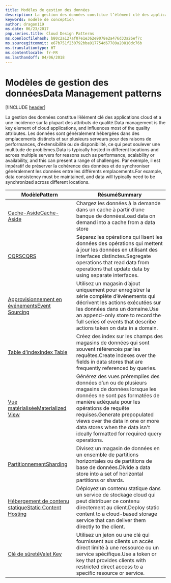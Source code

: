 ```yaml
---
title: Modèles de gestion des données
description: La gestion des données constitue l’élément clé des applications cloud et a une incidence sur la plupart des attributs de qualité. Les données sont généralement hébergées dans des emplacements distincts et sur plusieurs serveurs pour des raisons de performances, d’extensibilité ou de disponibilité, ce qui peut soulever une multitude de problèmes. Par exemple, il est impératif de préserver la cohérence des données et de synchroniser généralement les données entre les différents emplacements.
keywords: modèle de conception
author: dragon119
ms.date: 06/23/2017
pnp.series.title: Cloud Design Patterns
ms.openlocfilehash: b80c2a127af07e1e362e9078e2a476d33a26ef7c
ms.sourcegitcommit: e67b751f230792bba917754d67789a20810dc76b
ms.translationtype: HT
ms.contentlocale: fr-FR
ms.lasthandoff: 04/06/2018
---
```

# <a name="data-management-patterns"></a><span data-ttu-id="65818-106">Modèles de gestion des données</span><span class="sxs-lookup"><span data-stu-id="65818-106">Data Management patterns</span></span>

[!INCLUDE [header](../../_includes/header.md)]

<span data-ttu-id="65818-107">La gestion des données constitue l’élément clé des applications cloud et a une incidence sur la plupart des attributs de qualité.</span><span class="sxs-lookup"><span data-stu-id="65818-107">Data management is the key element of cloud applications, and influences most of the quality attributes.</span></span> <span data-ttu-id="65818-108">Les données sont généralement hébergées dans des emplacements distincts et sur plusieurs serveurs pour des raisons de performances, d’extensibilité ou de disponibilité, ce qui peut soulever une multitude de problèmes.</span><span class="sxs-lookup"><span data-stu-id="65818-108">Data is typically hosted in different locations and across multiple servers for reasons such as performance, scalability or availability, and this can present a range of challenges.</span></span> <span data-ttu-id="65818-109">Par exemple, il est impératif de préserver la cohérence des données et de synchroniser généralement les données entre les différents emplacements.</span><span class="sxs-lookup"><span data-stu-id="65818-109">For example, data consistency must be maintained, and data will typically need to be synchronized across different locations.</span></span>


|                        <span data-ttu-id="65818-110">Modèle</span><span class="sxs-lookup"><span data-stu-id="65818-110">Pattern</span></span>                         |                                                                  <span data-ttu-id="65818-111">Résumé</span><span class="sxs-lookup"><span data-stu-id="65818-111">Summary</span></span>                                                                  |
|--------------------------------------------------------|-------------------------------------------------------------------------------------------------------------------------------------------|
|            [<span data-ttu-id="65818-112">Cache-Aside</span><span class="sxs-lookup"><span data-stu-id="65818-112">Cache-Aside</span></span>](../cache-aside.md)            |                                            <span data-ttu-id="65818-113">Chargez les données à la demande dans un cache à partir d’une banque de données</span><span class="sxs-lookup"><span data-stu-id="65818-113">Load data on demand into a cache from a data store</span></span>                                             |
|                   [<span data-ttu-id="65818-114">CQRS</span><span class="sxs-lookup"><span data-stu-id="65818-114">CQRS</span></span>](../cqrs.md)                   |                    <span data-ttu-id="65818-115">Séparez les opérations qui lisent les données des opérations qui mettent à jour les données en utilisant des interfaces distinctes.</span><span class="sxs-lookup"><span data-stu-id="65818-115">Segregate operations that read data from operations that update data by using separate interfaces.</span></span>                     |
|         [<span data-ttu-id="65818-116">Approvisionnement en événements</span><span class="sxs-lookup"><span data-stu-id="65818-116">Event Sourcing</span></span>](../event-sourcing.md)         |               <span data-ttu-id="65818-117">Utilisez un magasin d’ajout uniquement pour enregistrer la série complète d’événements qui décrivent les actions exécutées sur les données dans un domaine.</span><span class="sxs-lookup"><span data-stu-id="65818-117">Use an append-only store to record the full series of events that describe actions taken on data in a domain.</span></span>               |
|            [<span data-ttu-id="65818-118">Table d’index</span><span class="sxs-lookup"><span data-stu-id="65818-118">Index Table</span></span>](../index-table.md)            |                         <span data-ttu-id="65818-119">Créez des index sur les champs des magasins de données qui sont souvent référencés par les requêtes.</span><span class="sxs-lookup"><span data-stu-id="65818-119">Create indexes over the fields in data stores that are frequently referenced by queries.</span></span>                          |
|      [<span data-ttu-id="65818-120">Vue matérialisée</span><span class="sxs-lookup"><span data-stu-id="65818-120">Materialized View</span></span>](../materialized-view.md)      | <span data-ttu-id="65818-121">Générez des vues préremplies des données d’un ou de plusieurs magasins de données lorsque les données ne sont pas formatées de manière adéquate pour les opérations de requête requises.</span><span class="sxs-lookup"><span data-stu-id="65818-121">Generate prepopulated views over the data in one or more data stores when the data isn't ideally formatted for required query operations.</span></span> |
|               [<span data-ttu-id="65818-122">Partitionnement</span><span class="sxs-lookup"><span data-stu-id="65818-122">Sharding</span></span>](../sharding.md)               |                                    <span data-ttu-id="65818-123">Divisez un magasin de données en un ensemble de partitions horizontales ou de partitions de base de données.</span><span class="sxs-lookup"><span data-stu-id="65818-123">Divide a data store into a set of horizontal partitions or shards.</span></span>                                     |
| [<span data-ttu-id="65818-124">Hébergement de contenu statique</span><span class="sxs-lookup"><span data-stu-id="65818-124">Static Content Hosting</span></span>](../static-content-hosting.md) |                   <span data-ttu-id="65818-125">Déployez un contenu statique dans un service de stockage cloud qui peut distribuer ce contenu directement au client.</span><span class="sxs-lookup"><span data-stu-id="65818-125">Deploy static content to a cloud-based storage service that can deliver them directly to the client.</span></span>                    |
|              [<span data-ttu-id="65818-126">Clé de sûreté</span><span class="sxs-lookup"><span data-stu-id="65818-126">Valet Key</span></span>](../valet-key.md)              |                 <span data-ttu-id="65818-127">Utilisez un jeton ou une clé qui fournissent aux clients un accès direct limité à une ressource ou un service spécifique.</span><span class="sxs-lookup"><span data-stu-id="65818-127">Use a token or key that provides clients with restricted direct access to a specific resource or service.</span></span>                 |

